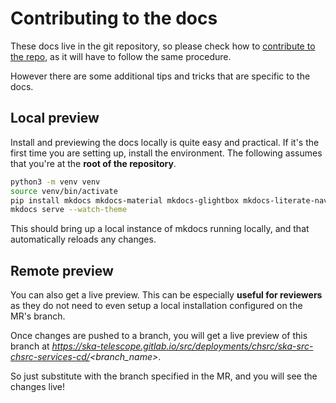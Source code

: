 # Contributing to the docs

These docs live in the git repository, so please check how to [contribute to the repo](repo.md), as
it will have to follow the same procedure.

However there are some additional tips and tricks that are specific to the docs.

## Local preview

Install and previewing the docs locally is quite easy and practical. If it's the first time you are
setting up, install the environment. The following assumes that you're at the **root of the
repository**.

```bash
python3 -m venv venv
source venv/bin/activate
pip install mkdocs mkdocs-material mkdocs-glightbox mkdocs-literate-nav mkdocs-git-revision-date-localized-plugin
mkdocs serve --watch-theme
```

This should bring up a local instance of mkdocs running locally, and that automatically reloads any
changes.

## Remote preview

You can also get a live preview. This can be especially **useful for reviewers** as they do not need
to even setup a local installation configured on the MR's branch.

Once changes are pushed to a branch, you will get a live preview of this branch at
*https://ska-telescope.gitlab.io/src/deployments/chsrc/ska-src-chsrc-services-cd/<branch_name\>*.

So just substitute with the branch specified in the MR, and you will see the changes live!